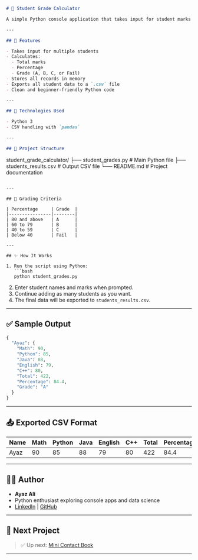 ```markdown
# 🧮 Student Grade Calculator

A simple Python console application that takes input for student marks in 5 subjects, calculates total marks, percentage, assigns a grade, and stores all student records.

---

## 📌 Features

- Takes input for multiple students
- Calculates:
  - Total marks
  - Percentage
  - Grade (A, B, C, or Fail)
- Stores all records in memory
- Exports all student data to a `.csv` file
- Clean and beginner-friendly Python code

---

## 🚀 Technologies Used

- Python 3
- CSV handling with `pandas`

---

## 📂 Project Structure

```

student\_grade\_calculator/
├── student\_grades.py         # Main Python file
├── students\_results.csv      # Output CSV file
└── README.md                 # Project documentation

````

---

## 🧠 Grading Criteria

| Percentage     | Grade  |
|----------------|--------|
| 80 and above   | A      |
| 60 to 79       | B      |
| 40 to 59       | C      |
| Below 40       | Fail   |

---

## ✨ How It Works

1. Run the script using Python:
   ```bash
   python student_grades.py
````

2. Enter student names and marks when prompted.
3. Continue adding as many students as you want.
4. The final data will be exported to `students_results.csv`.

---

## ✅ Sample Output

```python
{
  "Ayaz": {
    "Math": 90,
    "Python": 85,
    "Java": 88,
    "English": 79,
    "C++": 80,
    "Total": 422,
    "Percentage": 84.4,
    "Grade": "A"
  }
}
```

---

## 📤 Exported CSV Format

| Name | Math | Python | Java | English | C++ | Total | Percentage | Grade |
| ---- | ---- | ------ | ---- | ------- | --- | ----- | ---------- | ----- |
| Ayaz | 90   | 85     | 88   | 79      | 80  | 422   | 84.4       | A     |

---

## 🧑‍💻 Author

* **Ayaz Ali**
* Python enthusiast exploring console apps and data science
* [LinkedIn](https://www.linkedin.com/in/ayazali75) | [GitHub](https://github.com/your-github-Ayaz-75)

---

## 📌 Next Project

> ✅ Up next: [Mini Contact Book](#)

---

```
